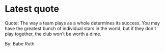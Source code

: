 # Latest quote 

Quote: The way a team plays as a whole determines its success. You may have the greatest bunch of individual stars in the world, but if they don't play together, the club won't be worth a dime. 

By: Babe Ruth